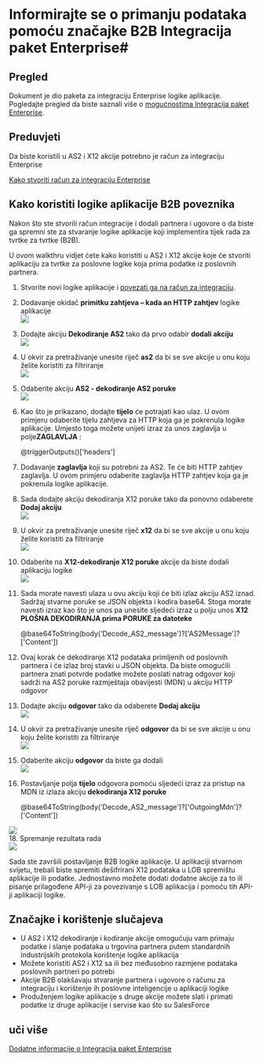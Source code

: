 <properties 
    pageTitle="Stvaranje rješenja B2B paket Enterprise Integracija | Aplikacije servisa za Microsoft Azure | Microsoft Azure" 
    description="Informirajte se o primanju podataka pomoću značajke B2B Integracija paket Enterprise" 
    services="logic-apps" 
    documentationCenter=".net,nodejs,java"
    authors="msftman" 
    manager="erikre" 
    editor="cgronlun"/>

<tags 
    ms.service="logic-apps" 
    ms.workload="integration" 
    ms.tgt_pltfrm="na" 
    ms.devlang="na" 
    ms.topic="article" 
    ms.date="07/08/2016" 
    ms.author="deonhe"/>

# <a name="learn-about-receiving-data-using-the-b2b-features-of-the-enterprise-integration-pack"></a>Informirajte se o primanju podataka pomoću značajke B2B Integracija paket Enterprise#

## <a name="overview"></a>Pregled ##

Dokument je dio paketa za integraciju Enterprise logike aplikacije. Pogledajte pregled da biste saznali više o [mogućnostima Integracija paket Enterprise](./app-service-logic-enterprise-integration-overview.md).

## <a name="prerequisites"></a>Preduvjeti ##

Da biste koristili u AS2 i X12 akcije potrebno je račun za integraciju Enterprise

[Kako stvoriti račun za integraciju Enterprise](./app-service-logic-enterprise-integration-accounts.md)

## <a name="how-to-use-the-logic-apps-b2b-connectors"></a>Kako koristiti logike aplikacije B2B poveznika ##

Nakon što ste stvorili račun integracije i dodali partnera i ugovore o da biste ga spremni ste za stvaranje logike aplikacije koji implementira tijek rada za tvrtke za tvrtke (B2B).

U ovom walkthru vidjet ćete kako koristiti u AS2 i X12 akcije koje će stvoriti aplikaciju za tvrtke za poslovne logike koja prima podatke iz poslovnih partnera.

1. Stvorite novi logike aplikacije i [povezati ga na račun za integraciju](./app-service-logic-enterprise-integration-accounts.md).  
2. Dodavanje okidač **primitku zahtjeva – kada an HTTP zahtjev** logike aplikacije  
![](./media/app-service-logic-enterprise-integration-b2b/flatfile-1.png)  
3. Dodajte akciju **Dekodiranje AS2** tako da prvo odabir **dodali akciju**  
![](./media/app-service-logic-enterprise-integration-b2b/transform-2.png)  
4. U okvir za pretraživanje unesite riječ **as2** da bi se sve akcije u onu koju želite koristiti za filtriranje  
![](./media/app-service-logic-enterprise-integration-b2b/b2b-5.png)  
6. Odaberite akciju **AS2 - dekodiranje AS2 poruke**  
![](./media/app-service-logic-enterprise-integration-b2b/b2b-6.png)  
7. Kao što je prikazano, dodajte **tijelo** će potrajati kao ulaz. U ovom primjeru odaberite tijelu zahtjeva za HTTP koja ga je pokrenula logike aplikacije. Umjesto toga možete unijeti izraz za unos zaglavlja u polje**ZAGLAVLJA** :

    @triggerOutputs()['headers']

8. Dodavanje **zaglavlja** koji su potrebni za AS2. Te će biti HTTP zahtjev zaglavlja. U ovom primjeru odaberite zaglavlja HTTP zahtjev koja ga je pokrenula logike aplikacije.
9. Sada dodajte akciju dekodiranja X12 poruke tako da ponovno odaberete **Dodaj akciju**  
![](./media/app-service-logic-enterprise-integration-b2b/b2b-9.png)   
10. U okvir za pretraživanje unesite riječ **x12** da bi se sve akcije u onu koju želite koristiti za filtriranje  
![](./media/app-service-logic-enterprise-integration-b2b/b2b-10.png)  
11. Odaberite na **X12-dekodiranje X12 poruke** akcije da biste dodali aplikaciju logike  
![](./media/app-service-logic-enterprise-integration-b2b/b2b-as2message.png)  
12. Sada morate navesti ulaza u ovu akciju koji će biti izlaz akciju AS2 iznad. Sadržaj stvarne poruke se JSON objekta i kodira base64. Stoga morate navesti izraz kao što je unos pa unesite sljedeći izraz u polju unos **X12 PLOŠNA DEKODIRANJA prima PORUKE za datoteke**  

    @base64ToString(body('Decode_AS2_message')?['AS2Message']?['Content'])  

13. Ovaj korak će dekodiranje X12 podataka primljenih od poslovnih partnera i će izlaz broj stavki u JSON objekta. Da biste omogućili partnera znati potvrde podatke možete poslati natrag odgovor koji sadrži na AS2 poruke razmještaja obavijesti (MDN) u akciju HTTP odgovor  
14. Dodajte akciju **odgovor** tako da odaberete **Dodaj akciju**   
![](./media/app-service-logic-enterprise-integration-b2b/b2b-14.png)  
15. U okvir za pretraživanje unesite riječ **odgovor** da bi se sve akcije u onu koju želite koristiti za filtriranje  
![](./media/app-service-logic-enterprise-integration-b2b/b2b-15.png)  
16. Odaberite akciju **odgovor** da biste ga dodali  
![](./media/app-service-logic-enterprise-integration-b2b/b2b-16.png)  
17. Postavljanje polja **tijelo** odgovora pomoću sljedeći izraz za pristup na MDN iz izlaza akciju **dekodiranja X12 poruke**  

    @base64ToString(body('Decode_AS2_message')?['OutgoingMdn']?['Content'])  

![](./media/app-service-logic-enterprise-integration-b2b/b2b-17.png)  
18. Spremanje rezultata rada  
![](./media/app-service-logic-enterprise-integration-b2b/transform-5.png)  

Sada ste završili postavljanje B2B logike aplikacije. U aplikaciji stvarnom svijetu, trebali biste spremiti dešifrirani X12 podataka u LOB spremištu aplikacije ili podatke. Jednostavno možete dodati dodatne akcije za to ili pisanje prilagođene API-ji za povezivanje s LOB aplikacija i pomoću tih API-ji aplikaciji logike.

## <a name="features-and-use-cases"></a>Značajke i korištenje slučajeva ##

- U AS2 i X12 dekodiranje i kodiranje akcije omogućuju vam primaju podatke i slanje podataka u trgovina partnera putem standardnih industrijskih protokola korištenje logike aplikacija  
- Možete koristiti AS2 i X12 sa ili bez međusobno razmjene podataka poslovnih partneri po potrebi
- Akcije B2B olakšavaju stvaranje partnera i ugovore o računu za integraciju i korištenje ih poslovne inteligencije u aplikaciji logike  
- Produženjem logike aplikacije s druge akcije možete slati i primati podatke iz druge aplikacije i servise kao što su SalesForce  

## <a name="learn-more"></a>uči više ##

[Dodatne informacije o Integracija paket Enterprise](./app-service-logic-enterprise-integration-overview.md)  